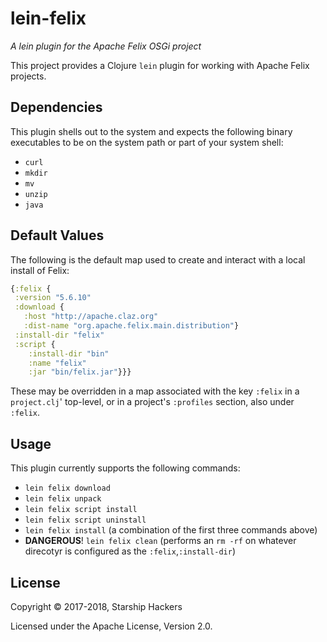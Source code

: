 # lein-felix

*A lein plugin for the Apache Felix OSGi project*

This project provides a Clojure `lein` plugin for working with Apache Felix
projects.


## Dependencies

This plugin shells out to the system and expects the following binary
executables to be on the system path or part of your system shell:

* `curl`
* `mkdir`
* `mv`
* `unzip`
* `java`


## Default Values

The following is the default map used to create and interact with a local
install of Felix:

```clj
{:felix {
 :version "5.6.10"
 :download {
   :host "http://apache.claz.org"
   :dist-name "org.apache.felix.main.distribution"}
 :install-dir "felix"
 :script {
    :install-dir "bin"
    :name "felix"
    :jar "bin/felix.jar"}}}
```

These may be overridden in a map associated with the key `:felix` in a
`project.clj`' top-level, or in a project's `:profiles` section, also under
`:felix`.


## Usage

This plugin currently supports the following commands:

* `lein felix download`
* `lein felix unpack`
* `lein felix script install`
* `lein felix script uninstall`
* `lein felix install` (a combination of the first three commands above)
* **DANGEROUS**! `lein felix clean` (performs an `rm -rf` on whatever direcotyr
  is configured as the `:felix`,`:install-dir`)


## License

Copyright © 2017-2018, Starship Hackers

Licensed under the Apache License, Version 2.0.
